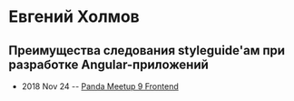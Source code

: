 # Евгений Холмов

## Преимущества следования styleguide&#39;ам при разработке Angular-приложений
- 2018 Nov 24 -- [Panda Meetup 9 Frontend](https://www.youtube.com/watch?v=0WHW37Wif54)    
